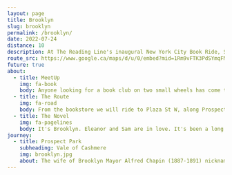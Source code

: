 ```yaml
---
layout: page
title: Brooklyn
slug: brooklyn
permalink: /brooklyn/
date: 2022-07-24
distance: 10
description: At The Reading Line's inaugural New York City Book Ride, Sasha Fletcher, author of [Be Here to Love Me at The End of the World](https://www.mhpbooks.com/books/be-here-to-love-me-at-the-end-of-the-world/), published by [Melville House](https://www.mhpbooks.com/), will read "soul-throttling prose" within Brooklyn's [Prospect Park](https://www.prospectpark.org/). 
route_src: https://www.google.ca/maps/d/u/0/embed?mid=1Rm9vFTK3PdSYmqFMdEC1vtOGKMMLvng&ehbc=2E312F
future: true
about:
  - title: MeetUp
    img: fa-book
    body: Anyone looking for a book club on two small wheels has come to the right spot! We're meeting on the 'open street' in front of [Unnameable Books](http://unnameablebooks.blogspot.com/) at 615 Vanderbilt Ave and St. Marks Ave in [Prospect Heights](https://www.nycgo.com/boroughs-neighborhoods/brooklyn/prospect-heights/) at 3 PM. This is your opportunity to purchase Sasha Fletcher's debut novel (limited quantity available) to get it signed at the reading.
  - title: The Route
    img: fa-road
    body: From the bookstore we will ride to Plaza St W, along Prospect Park W, & enter Prospect Park at 15th St. Under the shade of Prospect Park's tree canopy we'll cycle a loop to arrive after 4 pm at the Vale of Cashmere. Our leisurely & bookish ride is 6 miles long.
  - title: The Novel
    img: fa-pagelines
    body: It's Brooklyn. Eleanor and Sam are in love. It's been a long week of missed deadlines and unread invoices. Later, the sky will look like they've never seen it before, but after that, it's the end of the world. Published in 2022 by Melville House, an independent publisher located in Brooklyn, New York.
journey:
  - title: Prospect Park
    subheading: Vale of Cashmere
    img: brooklyn.jpg
    about: The wife of Brooklyn Mayor Alfred Chapin (1887-1891) nicknamed the area the “Vale of Cashmere,” inspired by the Thomas Moore poem “Lalla Roohk, an Oriental Romance.” Sasha Fletcher, author of Be Here to Love Me at The End of the World ~ published by Melville House, will read "soul-throttling prose" within the 'Natural Exploration Area' with logs to sit upon. After the reading, there will be a Q&A and certainly we'll continue talking about books and Bromptons!
---
```

